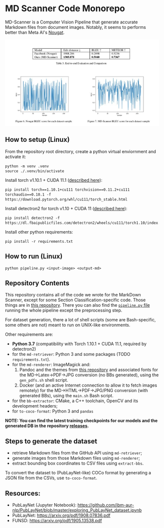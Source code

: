 # MD Scanner Code Monorepo

MD-Scanner is a Computer Vision Pipeline that generate accurate Markdown files from document images. Notably, it seems to performs better than Meta AI's [Nougat](https://facebookresearch.github.io/nougat/).

![](./us_vs_fb.jpg)

## How to setup (Linux)

From the repository root directory, create a python virtual enviornment and activate it:
```
python -m venv .venv
source ./.venv/bin/activate
```

Install torch v1.10.1 + CUDA 11.1 ([described here](https://pytorch.org/get-started/previous-versions/#linux-and-windows-15)):
```
pip install torch==1.10.1+cu111 torchvision==0.11.2+cu111 torchaudio==0.10.1 -f https://download.pytorch.org/whl/cu111/torch_stable.html
```

Install detectron2 for torch v1.10 + CUDA 11 ([described here](https://detectron2.readthedocs.io/en/latest/tutorials/install.html)):
```
pip install detectron2 -f https://dl.fbaipublicfiles.com/detectron2/wheels/cu111/torch1.10/index.html
```

Install other python requirements:
```
pip install -r requirements.txt
```

## How to run (Linux)

```
python pipeline.py <input-image> <output-md>
```

## Repository Contents

This repository contains all of the code we wrote for the MarkDown Scanner, except for some Section Classification-specific code. Those things are in [this repository](https://github.com/md-scanner/unilm). There you can also find the [`pipeline.py` file](https://github.com/md-scanner/unilm/blob/master/dit/pipeline.py) running the whole pipeline except the preprocessing step.

For dataset generation, there a lot of shell scripts (some are Bash-specific, some others are not) meant to run on UNIX-like environments.

Other requirements are:

* **Python 3.7** (compatibility with Torch 1.10.1 + CUDA 11.1, required by detectron2)
* for the `md-retriever`: Python 3 and some packages (TODO `requirements.txt`).
* for the `md-renderer`: ImageMagick and:
    1. Pandoc and the themes from [this repository](https://github.com/cab-1729/Pandoc-Themes) and associated fonts for the MD->Latex->PDF->JPG conversion (no BBs generated), using the `gen_pdfs.sh` shell script.
    2. Docker (and an active Internet connection to allow it to fetch images remotely) for the MD->HTML->PDF->JPG/PNG conversion (with generated BBs), using the `main.sh` Bash script.
* for the `bb-extractor`: CMake, a C++ toolchain, OpenCV and its development headers;
* for `to-coco-format`: Python 3 and `pandas`

**NOTE: You can find the latest training checkpoints for our models and the generated DB in the repository [releases](https://github.com/md-scanner/md-scanner/releases).**

## Steps to generate the dataset

* retrieve Markdown files from the GitHub API using `md-retriever`;
* generate images from those Markdown files using `md-renderer`;
* extract bounding box coordinates to CSV files using `extract-bbs`.

To convert the dataset to (PubLayNet-like) COCo format by generating a JSON file from the CSVs, use `to-coco-format`. 

## Resources:
- PubLayNet (Jupyter Notebook): https://github.com/ibm-aur-nlp/PubLayNet/blob/master/exploring_PubLayNet_dataset.ipynb
- PubLayNet: https://arxiv.org/pdf/1908.07836.pdf
- FUNSD: https://arxiv.org/pdf/1905.13538.pdf


